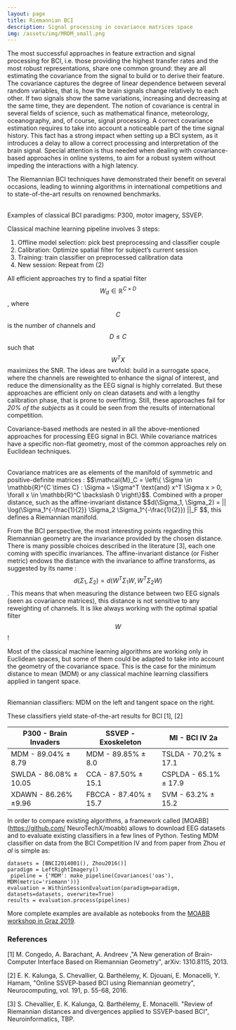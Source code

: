 ```yaml
---
layout: page
title: Riemannian BCI
description: Signal processing in covariance matrices space
img: /assets/img/MRDM_small.png
---
```


The most successful approaches in feature extraction and signal processing for BCI, i.e. those providing the highest transfer rates and the most robust representations, share one common ground: they are all estimating the covariance from the signal to build or to derive their feature. The covariance captures the degree of linear dependence between several random variables, that is, how the brain signals change relatively to each other. If two signals show the same variations, increasing and decreasing at the same time, they are dependent. The notion of covariance is central in several fields of science, such as mathematical finance, meteorology, oceanography, and, of course, signal processing. A correct covariance estimation requires to take into account a noticeable part of the time signal history. This fact has a strong impact when setting up a BCI system, as it introduces a delay to allow a correct processing and interpretation of the brain signal. Special attention is thus needed when dealing with covariance-based approaches in online systems, to aim for a robust system without impeding the interactions with a high latency.

The Riemannian BCI techniques have demonstrated their benefit on several occasions, leading to winning algorithms in international competitions and to state-of-the-art results on renowned benchmarks.

<div class="img_row">
    <img class="col one left" src="{{ site.baseurl }}/assets/img/speller.png" alt="" title="P300 speller"/>
    <img class="col one left" src="{{ site.baseurl }}/assets/img/usetheforce2.png" alt="" title="MI setup"/>
    <img class="col one left" src="{{ site.baseurl }}/assets/img/ssvep.png" alt="" title="SSVEP"/>
</div>
<div class="col three caption">
    Examples of classical BCI paradigms: P300, motor imagery, SSVEP.
</div>

Classical machine learning pipeline involves 3 steps:
1. Offline model selection: pick best preprocessing and classifier couple
2. Calibration: Optimize spatial filter for subject’s current session
3. Training: train classifier on preprocessed calibration data
4. New session: Repeat from (2)

All efficient approaches try to find a spatial filter $$ W_d \in \mathbb{R}^{C \times D}$$, where $$C$$ is the number of channels and $$D \leqslant C$$ such that $$W^TX$$ maximizes the SNR.
The ideas are twofold: build in a surrogate space, where the channels are reweighted to enhance the signal of interest, and reduce the dimensionality as the EEG signal is highly correlated.
But these approaches are efficient only on clean datasets and with a lengthy calibration phase, that is prone to overfitting.
Still, these approaches fail for *20% of the subjects* as it could be seen from the results of international competition.

Covariance-based methods are nested in all the above-mentioned approaches for processing EEG signal in BCI.
While covariance matrices have a specific non-flat geometry, most of the common approaches rely on Euclidean techniques.
<div class="img_row">
    <img class="col one left" src="{{ site.baseurl }}/assets/img/riem_surf_earth.jpg" alt="" title="riemannian approach on the surface of the earth"/>
    <img class="col two left" src="{{ site.baseurl }}/assets/img/geodesic2.png" alt="" title="riemannian and euclidean distance"/>
</div>
Covariance matrices are as elements of the manifold of symmetric and positive-definite matrices : $$\mathcal{M}_C = \left\{ \Sigma \in \mathbb{R}^{C \times C} : \Sigma = \Sigma^T \text{and} x^T \Sigma x > 0, \forall x \in \mathbb{R}^C \backslash 0 \right\}$$. Combined with a proper distance, such as the affine-invariant distance $$d(\Sigma_1, \Sigma_2) = || \log(\Sigma_1^{-\frac{1}{2}} \Sigma_2 \Sigma_1^{-\frac{1}{2}}) ||_F $$,	this defines a Riemannian manifold.

From the BCI perspective, the most interesting points regarding this Riemannian geometry are the invariance provided by the chosen distance.
There is many possible choices described in the literature [3], each one coming with specific invariances.
The affine-invariant distance (or Fisher metric) endows the distance with the invariance to affine transforms, as suggested by its name : $$ d(\Sigma_1, \Sigma_2) = d(W^T \Sigma_1 W, W^T \Sigma_2 W)$$.
This means that when measuring the distance between two EEG signals (seen as covariance matrices), this distance is not sensitive to any reweighting of channels.
It is like always working with the optimal spatial filter $$W$$!

Most of the classical machine learning algorithms are working only in Euclidean spaces, but some of them could be adapted to take into account the geometry of the covariance space. This is the case for the minimum distance to mean (MDM) or any classical machine learning classifiers applied in tangent space.

<div class="img_row">
    <img class="col two left" src="{{ site.baseurl }}/assets/img/MDRM.png" alt="" title="MDM classifier"/>
    <img class="col one right" src="{{ site.baseurl }}/assets/img/tangentspace.png" alt="" title=« Riemannian and Euclidean distance"/>
</div>
<div class="col three caption">
    Riemannian classifiers: MDM on the left and tangent space on the right.
</div>

These classifiers yield state-of-the-art results for BCI [1], [2]

| P300 - Brain Invaders | SSVEP - Exoskeleton | MI - BCI IV 2a |
| --- | --- | --- |
| MDM - 89.04% ± 8.79 | MDM - 89.85% ± 8.0 | TSLDA - 70.2% ± 17.1 |
| SWLDA - 86.08% ± 10.05 | CCA - 87.50% ± 15.1 | CSPLDA - 65.1% ± 17.9 |
| XDAWN - 86.26% ±9.96 | FBCCA - 87.40% ± 15.7 | SVM - 63.2% ± 15.2 |

In order to compare existing algorithms, a framework called [MOABB](https://github.com/ NeuroTechX/moabb) allows to download EEG datasets and to evaluate existing classifiers in a few lines of Python. Testing MDM classifier on data from the BCI Competition IV and from paper from Zhou _et al_ is simple as:

    datasets = [BNCI2014001(), Zhou2016()]
    paradigm = LeftRightImagery()
	 pipeline = {'MDM': make_pipeline(Covariances('oas'), MDM(metric='riemann'))}
    evaluation = WithinSessionEvaluation(paradigm=paradigm, datasets=datasets, overwrite=True)
    results = evaluation.process(pipelines) 

More complete examples are available as notebooks from the [MOABB workshop in Graz 2019](https://github.com/plcrodrigues/Workshop-MOABB-BCI-Graz-2019).

### References

[1] M. Congedo, A. Barachant, A. Andreev ,"A New generation of Brain-Computer 
    Interface Based on Riemannian Geometry", arXiv: 1310.8115, 2013.

[2] E. K. Kalunga, S. Chevallier, Q. Barthélemy, K. Djouani, E. Monacelli, 
    Y. Hamam, "Online SSVEP-based BCI using Riemannian geometry", Neurocomputing, 
    vol. 191, p. 55-68, 2016.

[3] S. Chevallier, E. K. Kalunga, Q. Barthélemy, E. Monacelli. "Review of Riemannian distances and divergences applied to SSVEP-based BCI", Neuroinformatics, TBP.



